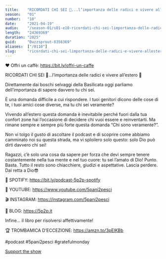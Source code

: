 ```yaml
---
title:    "RICORDATI CHI SEI 🥇...l’importanza delle radici e vivere all’estero 🤙"
season:   "01"
number:   "10"
date:     "2021-04-19"
audio:    "/season-01/s01-e10-ricordati-chi-sei-limportanza-delle-radici-e-vivere-allestero.mp3"
length:   "24369369"
duration: "2025"
guid:     "Buzzsprout-8356369"
aliases:  ["/0110"]
slug:     "ricordati-chi-sei-limportanza-delle-radici-e-vivere-allestero"
---
```

❤️ Offri un caffè: https://bit.ly/offri-un-caffe

RICORDATI CHI SEI 🥇...l’importanza delle radici e vivere all’estero 🤙

Direttamente dai boschi selvaggi della Basilicata oggi parliamo dell’importanza di sapere davvero tu chi sei.

È una domanda difficile a cui rispondere. I tuoi genitori dicono delle cose di te, i tuoi amici cose diverse, ma tu chi sei veramente?

Vivendo all’estero questa domanda è inevitabile perché fuori dalla tua confort zone hai l’occasione di decidere chi vuoi essere e reinventarti. Ma rimane sempre e sempre più forte questa domanda “Chi sono veramente?”.

Non vi tolgo il gusto di ascoltare il podcast e di scoprire come abbiamo camminato noi su questa strada, ma vi sploilero solo questo: solo Dio può dirti davvero chi sei!

Ragazzi, c’è solo una cosa da sapere per forza che devi sempre tenere costantemente nella tua mente e nel tuo cuore: tu sei l’amato di Dio! Punto. Basta. Tutto il resto sono chiacchiere, giudizi e aspettative. Lascia perdere. Dai retta a Dio😎

👾 SPOTIFY: https://bit.ly/podcast-5p2p-spotify

🔴 YOUTUBE: https://www.youtube.com/5pani2pesci

🎬 INSTAGRAM: https://instagram.com/5pani2pesci

🦄 BLOG: https://5p2p.it

Infine... il libro per risolversi affettivamente!

🏆 TROMBAMICA D’ECCEZIONE: https://amzn.to/3pElKBb

#podcast #5pani2pesci #gratefulmonday

[Support the show](https://bit.ly/offri-un-caffe)
                